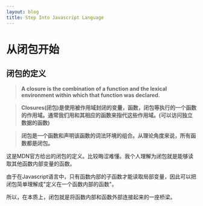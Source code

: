 ```yaml
---
layout: blog
title: Step Into Javascript Language 
---
```


# 从闭包开始

## 闭包的定义

> **A closure is the combination of a function and the lexical environment within which that function was declared.**

> **Closures(闭包)是使用被作用域封闭的变量，函数，闭包等执行的一个函数的作用域。通常我们用和其相应的函数来指代这些作用域。(可以访问独立数据的函数)**

> **闭包是一个函数和声明该函数的词法环境的组合。从理论角度来说，所有函数都是闭包。**

这是MDN官方给出的闭包的定义。比较晦涩难懂。我个人理解为闭包就是能够读取其他函数内部变量的函数。

由于在Javascript语言中，只有函数内部的子函数才能读取局部变量，因此可以把闭包简单理解成"定义在一个函数内部的函数"。

所以，在本质上，闭包就是将函数内部和函数外部连接起来的一座桥梁。


